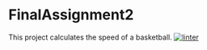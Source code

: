 # FinalAssignment2
This project calculates the speed of a basketball.
 [![linter](https://github.com/Mr-Ohara/FinalAssignment2/workflows/linter/badge.svg)](https://github.com/marketplace/actions/super-linter)
 

